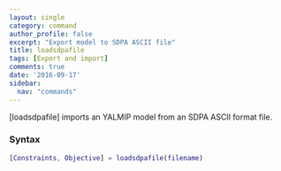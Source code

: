```yaml
---
layout: single
category: command
author_profile: false
excerpt: "Export model to SDPA ASCII file"
title: loadsdpafile
tags: [Export and import]
comments: true
date: '2016-09-17'
sidebar:
  nav: "commands"
---
```


[loadsdpafile] imports an YALMIP model from an SDPA ASCII format file.

### Syntax

````matlab
[Constraints, Objective] = loadsdpafile(filename)
````
